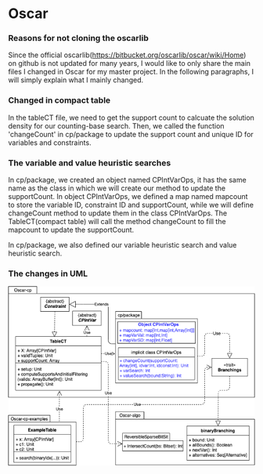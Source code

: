 # Oscar
### Reasons for not cloning the oscarlib 
Since the official oscarlib(https://bitbucket.org/oscarlib/oscar/wiki/Home) on github is not updated for many years, I would like to only share the main files I changed in Oscar for my master project. In the following paragraphs, I will simply explain what I mainly changed.<br />


### Changed in compact table
In the tableCT file, we need to get the support count to calcuate the solution density for our counting-base search. Then, we called the function 'changeCount' in cp/package to update the support count and unique ID for variables and constraints. <br />

### The variable and value heuristic searches
In cp/package, we created an object named CPIntVarOps, it has the same name as the class in which we will create our method to update the supportCount. In object CPIntVarOps, we defined a map named mapcount to store the variable ID, constraint ID and supportCount, while we will define changeCount method to update them in the class CPIntVarOps. The TableCT(compact table) will call the method changeCount to fill the mapcount to update the supportCount.<br />

In cp/package, we also defined our variable heuristic search and value heuristic search.<br />

### The changes in UML
![The changes are in blue](https://github.com/jinglingxing/Oscar/blob/master/Oscar_uml_after.png)
